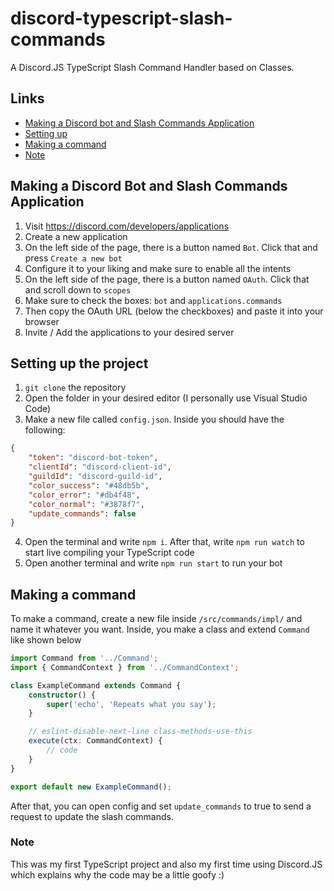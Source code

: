 # discord-typescript-slash-commands
A Discord.JS TypeScript Slash Command Handler based on Classes.

## Links

- [Making a Discord bot and Slash Commands Application](https://github.com/Hot-Tutorials/discord-typescript-slash-commands)
- [Setting up](https://github.com/Hot-Tutorials/discord-typescript-slash-commands)
- [Making a command](https://github.com/Hot-Tutorials/discord-typescript-slash-commands)
- [Note](https://github.com/Hot-Tutorials/discord-typescript-slash-commands)

## Making a Discord Bot and Slash Commands Application
1. Visit https://discord.com/developers/applications
2. Create a new application
3. On the left side of the page, there is a button named `Bot`. Click that and press `Create a new bot`
4. Configure it to your liking and make sure to enable all the intents
5. On the left side of the page, there is a button named `OAuth`. Click that and scroll down to `scopes`
6. Make sure to check the boxes: `bot` and `applications.commands`
7. Then copy the OAuth URL (below the checkboxes) and paste it into your browser
8. Invite / Add the applications to your desired server 

## Setting up the project
1. `git clone` the repository
2. Open the folder in your desired editor (I personally use Visual Studio Code)
3. Make a new file called `config.json`. Inside you should have the following:
```json
{
    "token": "discord-bot-token",
    "clientId": "discord-client-id",
    "guildId": "discord-guild-id",
    "color_success": "#48db5b",
    "color_error": "#db4f48",
    "color_normal": "#3878f7",
    "update_commands": false
}
```
4. Open the terminal and write `npm i`. After that, write `npm run watch` to start live compiling your TypeScript code
5. Open another terminal and write `npm run start` to run your bot

## Making a command
To make a command, create a new file inside `/src/commands/impl/` and name it whatever you want. Inside, you make a class and extend `Command` like shown below
```ts
import Command from '../Command';
import { CommandContext } from '../CommandContext';

class ExampleCommand extends Command {
    constructor() {
        super('echo', 'Repeats what you say');
    }

    // eslint-disable-next-line class-methods-use-this
    execute(ctx: CommandContext) {
        // code
    }
}

export default new ExampleCommand();
```
After that, you can open config and set `update_commands` to true to send a request to update the slash commands.

### Note
This was my first TypeScript project and also my first time using Discord.JS which explains why the code may be a little goofy :)
